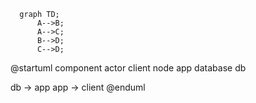 ```mermaid
  graph TD;
      A-->B;
      A-->C;
      B-->D;
      C-->D;
```


@startuml component
actor client
node app
database db

db -> app
app -> client
@enduml
